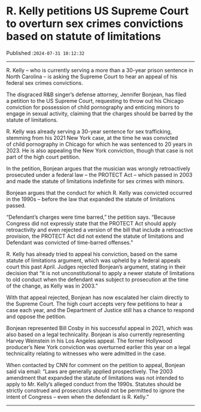 # R. Kelly petitions US Supreme Court to overturn sex crimes convictions based on statute of limitations

Published :`2024-07-31 10:12:32`

---

R. Kelly – who is currently serving a more than a 30-year prison sentence in North Carolina – is asking the Supreme Court to hear an appeal of his federal sex crimes convictions.

The disgraced R&B singer’s defense attorney, Jennifer Bonjean, has filed a petition to the US Supreme Court, requesting to throw out his Chicago conviction for possession of child pornography and enticing minors to engage in sexual activity, claiming that the charges should be barred by the statute of limitations.

R. Kelly was already serving a 30-year sentence for sex trafficking, stemming from his 2021 New York case, at the time he was convicted of child pornography in Chicago for which he was sentenced to 20 years in 2023. He is also appealing the New York conviction, though that case is not part of the high court petition.

In the petition, Bonjean argues that the musician was wrongly retroactively prosecuted under a federal law – the PROTECT Act – which passed in 2003 and made the statute of limitations indefinite for sex crimes with minors.

Bonjean argues that the conduct for which R. Kelly was convicted occurred in the 1990s – before the law that expanded the statute of limitations passed.

“Defendant’s charges were time barred,” the petition says. “Because Congress did not expressly state that the PROTECT Act should apply retroactivity and even rejected a version of the bill that include a retroactive provision, the PROTECT Act did not extend the statute of limitations and Defendant was convicted of time-barred offenses.”

R. Kelly has already tried to appeal his conviction, based on the same statute of limitations argument, which was upheld by a federal appeals court this past April. Judges rejected Bonjean’s argument, stating in their decision that “it is not unconstitutional to apply a newer statute of limitations to old conduct when the defendant was subject to prosecution at the time of the change, as Kelly was in 2003.”

With that appeal rejected, Bonjean has now escalated her claim directly to the Supreme Court. The high court accepts very few petitions to hear a case each year, and the Department of Justice still has a chance to respond and oppose the petition.

Bonjean represented Bill Cosby in his successful appeal in 2021, which was also based on a legal technicality. Bonjean is also currently representing Harvey Weinstein in his Los Angeles appeal. The former Hollywood producer’s New York conviction was overturned earlier this year on a legal technicality relating to witnesses who were admitted in the case.

When contacted by CNN for comment on the petition to appeal, Bonjean said via email: “Laws are generally applied prospectively. The 2003 amendment that expanded the statute of limitations was not intended to apply to Mr. Kelly’s alleged conduct from the 1990s. Statutes should be strictly construed and prosecutors should not be permitted to ignore the intent of Congress – even when the defendant is R. Kelly.”

---

